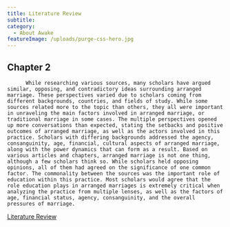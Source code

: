 ```yaml
---
title: Literature Review
subtitle:
category:
  - About Awake
featureImage: /uploads/purge-css-hero.jpg
---
```

## Chapter 2

          While researching various sources, many scholars have argued similar, opposing, and contradictory ideas surrounding arranged marriage. These perspectives varied due to scholars coming from different backgrounds, countries, and fields of study. While some sources related more to the topic than others, they all were important in unraveling the main factors involved in arranged marriage, or traditional marriage in some cases. The multiple perspectives opened up more conversations than expected, stating the setbacks and positive outcomes of arranged marriage, as well as the actors involved in this practice. Scholars with differing backgrounds addressed the agency, consanguinity, age, financial, cultural aspects of arranged marriage, along with the power dynamics that can form as a result. Based on various articles and chapters, arranged marriage is not one thing, although a few scholars think so. While scholars held opposing opinions, all of them had agreed on the significance of one common factor. The commonality between the sources was the important role of education within this practice. Most scholars would agree that the role education plays in arranged marriages is extremely critical when analyzing the practice from multiple lenses, as well as the factors of age, financial status, agency, consanguinity, and the overall pressures of marriage.

[Literature Review](https://docs.google.com/document/d/1YCfVA_WuA9yMWZJBlTWaV866MCYve55CwpdYb6iHom0/edit?usp=sharing)
